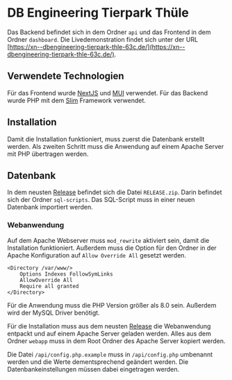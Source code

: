 # DB Engineering Tierpark Thüle

Das Backend befindet sich in dem Ordner `api` und das Frontend in dem Ordner `dashboard`.
Die Livedemonstration findet sich unter der URL [https://xn--dbengineering-tierpark-thle-63c.de/](https://xn--dbengineering-tierpark-thle-63c.de/).

## Verwendete Technologien

Für das Frontend wurde [NextJS](https://nextjs.org/) und [MUI](https://mui.com/) verwendet. Für das Backend wurde PHP mit dem [Slim](https://www.slimframework.com/) Framework verwendet.

## Installation

Damit die Installation funktioniert, muss zuerst die Datenbank erstellt werden. Als zweiten Schritt muss die Anwendung auf einem Apache Server mit PHP übertragen werden.

## Datenbank

In dem neusten [Release](https://github.com/pschroee/dbengineering-tierpark-thuele/releases) befindet sich die Datei `RELEASE.zip`. Darin befindet sich der Ordner `sql-scripts`. Das SQL-Script muss in einer neuen Datenbank importiert werden.

### Webanwendung

Auf dem Apache Webserver muss `mod_rewrite` aktiviert sein, damit die Installation funktioniert. Außerdem muss die Option für den Ordner in der Apache Konfiguration auf `Allow Override All` gesetzt werden.

```
<Directory /var/www/>
    Options Indexes FollowSymLinks
    AllowOverride All
    Require all granted
</Directory>
```

Für die Anwendung muss die PHP Version größer als 8.0 sein. Außerdem wird der MySQL Driver benötigt.

Für die Installation muss aus dem neusten [Release](https://github.com/pschroee/dbengineering-tierpark-thuele/releases) die Webanwendung entpackt und auf einem Apache Server geladen werden. Alles aus dem Ordner `webapp` muss in dem Root Ordner des Apache Server kopiert werden.

Die Datei `/api/config.php.example` muss in `/api/config.php` umbenannt werden und die Werte dementsprechend geändert werden. Die Datenbankeinstellungen müssen dabei eingetragen werden.
